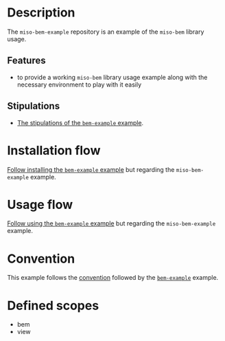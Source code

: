 # Description

The `miso-bem-example` repository is an example of the `miso-bem` library usage.

## Features

- to provide a working `miso-bem` library usage example
along with the necessary environment to play with it easily

## Stipulations

- [The stipulations
of the `bem-example` example](https://github.com/monadosquito/bem-example#stipulations).

# Installation flow

[Follow installing the `bem-example` example](https://github.com/monadosquito/bem-example#installation-flow)
but regarding the `miso-bem-example` example.

# Usage flow

[Follow using the `bem-example` example](https://github.com/monadosquito/bem-example#usage-flow)
but regarding the `miso-bem-example` example.

# Convention

This example follows the [convention](https://github.com/monadosquito/bem-example#convention)
followed by the [`bem-example`](https://github.com/monadosquito/bem-example) example.

# Defined scopes

- bem
- view
